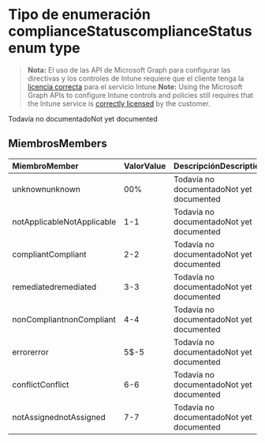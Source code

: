 # <a name="compliancestatus-enum-type"></a><span data-ttu-id="2c0dd-101">Tipo de enumeración complianceStatus</span><span class="sxs-lookup"><span data-stu-id="2c0dd-101">complianceStatus enum type</span></span>

> <span data-ttu-id="2c0dd-102">**Nota:** El uso de las API de Microsoft Graph para configurar las directivas y los controles de Intune requiere que el cliente tenga la [licencia correcta](https://go.microsoft.com/fwlink/?linkid=839381) para el servicio Intune.</span><span class="sxs-lookup"><span data-stu-id="2c0dd-102">**Note:** Using the Microsoft Graph APIs to configure Intune controls and policies still requires that the Intune service is [correctly licensed](https://go.microsoft.com/fwlink/?linkid=839381) by the customer.</span></span>

<span data-ttu-id="2c0dd-103">Todavía no documentado</span><span class="sxs-lookup"><span data-stu-id="2c0dd-103">Not yet documented</span></span>
## <a name="members"></a><span data-ttu-id="2c0dd-104">Miembros</span><span class="sxs-lookup"><span data-stu-id="2c0dd-104">Members</span></span>
|<span data-ttu-id="2c0dd-105">Miembro</span><span class="sxs-lookup"><span data-stu-id="2c0dd-105">Member</span></span>|<span data-ttu-id="2c0dd-106">Valor</span><span class="sxs-lookup"><span data-stu-id="2c0dd-106">Value</span></span>|<span data-ttu-id="2c0dd-107">Descripción</span><span class="sxs-lookup"><span data-stu-id="2c0dd-107">Description</span></span>|
|:---|:---|:---|
|<span data-ttu-id="2c0dd-108">unknown</span><span class="sxs-lookup"><span data-stu-id="2c0dd-108">unknown</span></span>|<span data-ttu-id="2c0dd-109">0</span><span class="sxs-lookup"><span data-stu-id="2c0dd-109">0%</span></span>|<span data-ttu-id="2c0dd-110">Todavía no documentado</span><span class="sxs-lookup"><span data-stu-id="2c0dd-110">Not yet documented</span></span>|
|<span data-ttu-id="2c0dd-111">notApplicable</span><span class="sxs-lookup"><span data-stu-id="2c0dd-111">NotApplicable</span></span>|<span data-ttu-id="2c0dd-112">1</span><span class="sxs-lookup"><span data-stu-id="2c0dd-112">-1</span></span>|<span data-ttu-id="2c0dd-113">Todavía no documentado</span><span class="sxs-lookup"><span data-stu-id="2c0dd-113">Not yet documented</span></span>|
|<span data-ttu-id="2c0dd-114">compliant</span><span class="sxs-lookup"><span data-stu-id="2c0dd-114">Compliant</span></span>|<span data-ttu-id="2c0dd-115">2</span><span class="sxs-lookup"><span data-stu-id="2c0dd-115">-2</span></span>|<span data-ttu-id="2c0dd-116">Todavía no documentado</span><span class="sxs-lookup"><span data-stu-id="2c0dd-116">Not yet documented</span></span>|
|<span data-ttu-id="2c0dd-117">remediated</span><span class="sxs-lookup"><span data-stu-id="2c0dd-117">remediated</span></span>|<span data-ttu-id="2c0dd-118">3</span><span class="sxs-lookup"><span data-stu-id="2c0dd-118">-3</span></span>|<span data-ttu-id="2c0dd-119">Todavía no documentado</span><span class="sxs-lookup"><span data-stu-id="2c0dd-119">Not yet documented</span></span>|
|<span data-ttu-id="2c0dd-120">nonCompliant</span><span class="sxs-lookup"><span data-stu-id="2c0dd-120">nonCompliant</span></span>|<span data-ttu-id="2c0dd-121">4</span><span class="sxs-lookup"><span data-stu-id="2c0dd-121">-4</span></span>|<span data-ttu-id="2c0dd-122">Todavía no documentado</span><span class="sxs-lookup"><span data-stu-id="2c0dd-122">Not yet documented</span></span>|
|<span data-ttu-id="2c0dd-123">error</span><span class="sxs-lookup"><span data-stu-id="2c0dd-123">error</span></span>|<span data-ttu-id="2c0dd-124">5</span><span class="sxs-lookup"><span data-stu-id="2c0dd-124">$-5</span></span>|<span data-ttu-id="2c0dd-125">Todavía no documentado</span><span class="sxs-lookup"><span data-stu-id="2c0dd-125">Not yet documented</span></span>|
|<span data-ttu-id="2c0dd-126">conflict</span><span class="sxs-lookup"><span data-stu-id="2c0dd-126">Conflict</span></span>|<span data-ttu-id="2c0dd-127">6</span><span class="sxs-lookup"><span data-stu-id="2c0dd-127">-6</span></span>|<span data-ttu-id="2c0dd-128">Todavía no documentado</span><span class="sxs-lookup"><span data-stu-id="2c0dd-128">Not yet documented</span></span>|
|<span data-ttu-id="2c0dd-129">notAssigned</span><span class="sxs-lookup"><span data-stu-id="2c0dd-129">notAssigned</span></span>|<span data-ttu-id="2c0dd-130">7</span><span class="sxs-lookup"><span data-stu-id="2c0dd-130">-7</span></span>|<span data-ttu-id="2c0dd-131">Todavía no documentado</span><span class="sxs-lookup"><span data-stu-id="2c0dd-131">Not yet documented</span></span>|








